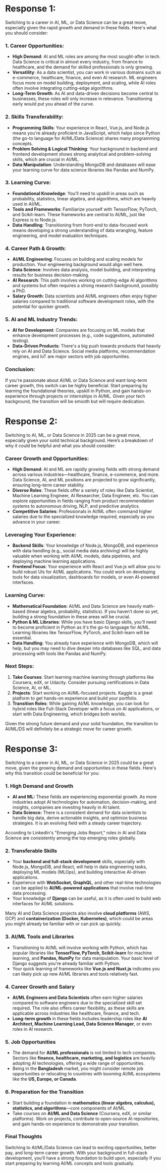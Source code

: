 # Response 1:
Switching to a career in AI, ML, or Data Science can be a great move, especially given the rapid growth and demand in these fields. Here's what you should consider:

### 1. **Career Opportunities**:
   - **High Demand**: AI and ML roles are among the most sought-after in tech. Data Science is critical in almost every industry, from finance to healthcare, and the demand for skilled professionals is only growing.
   - **Versatility**: As a data scientist, you can work in various domains such as e-commerce, healthcare, finance, and even AI research. ML engineers focus more on model building, deployment, and scaling, while AI roles often involve integrating cutting-edge algorithms.
   - **Long-Term Growth**: As AI and data-driven decisions become central to businesses, these roles will only increase in relevance. Transitioning early would put you ahead of the curve.

### 2. **Skills Transferability**:
   - **Programming Skills**: Your experience in React, Vue.js, and Node.js means you're already proficient in JavaScript, which helps since Python (the go-to language for AI/ML/Data Science) shares many programming concepts.
   - **Problem Solving & Logical Thinking**: Your background in backend and frontend development shows strong analytical and problem-solving skills, which are crucial in AI/ML.
   - **Data Manipulation**: Understanding MongoDB and databases will ease your learning curve for data science libraries like Pandas and NumPy.

### 3. **Learning Curve**:
   - **Foundational Knowledge**: You’ll need to upskill in areas such as probability, statistics, linear algebra, and algorithms, which are heavily used in AI/ML.
   - **Tools and Frameworks**: Familiarize yourself with TensorFlow, PyTorch, and Scikit-learn. These frameworks are central to AI/ML, just like Express is to Node.js.
   - **Data Handling**: Transitioning from front-end to data-focused work means developing a strong understanding of data wrangling, feature engineering, and model evaluation techniques.

### 4. **Career Path & Growth**:
   - **AI/ML Engineering**: Focuses on building and scaling models for production. Your engineering background would align well here.
   - **Data Science**: Involves data analysis, model building, and interpreting results for business decision-making.
   - **AI Research**: This path involves working on cutting-edge AI algorithms and systems but often requires a strong research background, possibly a PhD.
   - **Salary Growth**: Data scientists and AI/ML engineers often enjoy higher salaries compared to traditional software development roles, with the potential for quicker growth.

### 5. **AI and ML Industry Trends**:
   - **AI for Development**: Companies are focusing on ML models that enhance development processes (e.g., code suggestions, automated testing).
   - **Data-Driven Products**: There's a big push towards products that heavily rely on AI and Data Science. Social media platforms, recommendation engines, and IoT are major sectors with job opportunities.

### Conclusion:
If you're passionate about AI/ML or Data Science and want long-term career growth, this switch can be highly beneficial. Start preparing by learning the foundational theories, upskill in Python, and gain hands-on experience through projects or internships in AI/ML. Given your tech background, the transition will be smooth but will require dedication.



# Response 2:
Switching to AI, ML, or Data Science in 2025 can be a great move, especially given your solid technical background. Here’s a breakdown of why it could be helpful and what you should consider:

### Career Growth and Opportunities:
- **High Demand**: AI and ML are rapidly growing fields with strong demand across various industries—healthcare, finance, e-commerce, and more. Data Science, AI, and ML positions are projected to grow significantly, ensuring long-term career stability.
- **Diverse Roles**: These fields offer a variety of roles like Data Scientist, Machine Learning Engineer, AI Researcher, Data Engineer, etc. You can explore opportunities in fields ranging from product recommendation systems to autonomous driving, NLP, and predictive analytics.
- **Competitive Salaries**: Professionals in AI/ML often command higher salaries due to the specialized knowledge required, especially as you advance in your career.

### Leveraging Your Experience:
- **Backend Skills**: Your knowledge of Node.js, MongoDB, and experience with data handling (e.g., social media data archiving) will be highly valuable when working with AI/ML models, data pipelines, and deploying machine learning applications.
- **Frontend Focus**: Your experience with React and Vue.js will allow you to build robust UIs for AI/ML applications. You could work on developing tools for data visualization, dashboards for models, or even AI-powered interfaces.
  
### Learning Curve:
- **Mathematical Foundation**: AI/ML and Data Science are heavily math-based (linear algebra, probability, statistics). If you haven’t done so yet, building a strong foundation in these areas will be crucial.
- **Python & ML Libraries**: While you have basic Django skills, you’ll need to become proficient in Python as it's the go-to language for AI/ML. Learning libraries like TensorFlow, PyTorch, and Scikit-learn will be essential.
- **Data Handling**: You already have experience with MongoDB, which will help, but you may need to dive deeper into databases like SQL, and data processing with tools like Pandas and NumPy.

### Next Steps:
1. **Take Courses**: Start learning machine learning through platforms like Coursera, edX, or Udacity. Consider pursuing certifications in Data Science, AI, or ML.
2. **Projects**: Start working on AI/ML-focused projects. Kaggle is a great platform to get hands-on experience and build your portfolio.
3. **Transition Roles**: While gaining AI/ML knowledge, you can look for hybrid roles like Full-Stack Developer with a focus on AI applications, or start with Data Engineering, which bridges both worlds.

Given the strong future demand and your solid foundation, the transition to AI/ML/DS will definitely be a strategic move for career growth.


# Response 3:
Switching to a career in AI, ML, or Data Science in 2025 could be a great move, given the growing demand and opportunities in these fields. Here's why this transition could be beneficial for you:

### 1. **High Demand and Growth**
   - **AI and ML:** These fields are experiencing exponential growth. As more industries adopt AI technologies for automation, decision-making, and insights, companies are investing heavily in AI talent.
   - **Data Science:** There is a consistent demand for data scientists to handle big data, derive actionable insights, and optimize business strategies. It is an evolving field with a steady career trajectory.
   
   According to LinkedIn's "Emerging Jobs Report," roles in AI and Data Science are consistently among the top emerging roles globally.

### 2. **Transferable Skills**
   - Your **backend and full-stack development** skills, especially with Node.js, MongoDB, and React, will help in data engineering tasks, deploying ML models (MLOps), and building interactive AI-driven applications.
   - Experience with **WebSocket, GraphQL**, and other real-time technologies can be applied to **AI/ML-powered applications** that involve real-time data processing.
   - Your knowledge of **Django** can be useful, as it is often used to build web interfaces for AI/ML solutions.
   
   Many AI and Data Science projects also involve **cloud platforms** (AWS, GCP) and **containerization (Docker, Kubernetes)**, which could be areas you might already be familiar with or can pick up quickly.

### 3. **AI/ML Tools and Libraries**
   - Transitioning to AI/ML will involve working with Python, which has popular libraries like **TensorFlow, PyTorch, Scikit-learn** for machine learning, and **Pandas, NumPy** for data manipulation. Your basic level of Django suggests you're already familiar with Python.
   - Your quick learning of frameworks like **Vue.js and Nuxt.js** indicates you can likely pick up new AI/ML libraries and tools relatively fast.

### 4. **Career Growth and Salary**
   - **AI/ML Engineers and Data Scientists** often earn higher salaries compared to software engineers due to the specialized skill set required. The role also offers career flexibility, as these skills are applicable across industries like healthcare, finance, and tech.
   - **Long-term growth** in these fields includes leadership roles like **AI Architect, Machine Learning Lead, Data Science Manager**, or even roles in AI research.

### 5. **Job Opportunities**
   - The demand for **AI/ML professionals** is not limited to tech companies. Sectors like **finance, healthcare, marketing, and logistics** are heavily adopting AI technologies, offering a wide range of opportunities.
   - Being in the **Bangladesh** market, you might consider remote job opportunities or relocating to countries with booming AI/ML ecosystems like the **US, Europe, or Canada**.

### 6. **Preparation for the Transition**
   - Start building a foundation in **mathematics (linear algebra, calculus), statistics, and algorithms**—core components of AI/ML.
   - Take courses on **AI/ML and Data Science** (Coursera, edX, or similar platforms). Work on projects, contribute to open-source AI repositories, and gain hands-on experience to demonstrate your transition.

### Final Thoughts
Switching to AI/ML/Data Science can lead to exciting opportunities, better pay, and long-term career growth. With your background in full-stack development, you’ll have a strong foundation to build upon, especially if you start preparing by learning AI/ML concepts and tools gradually.